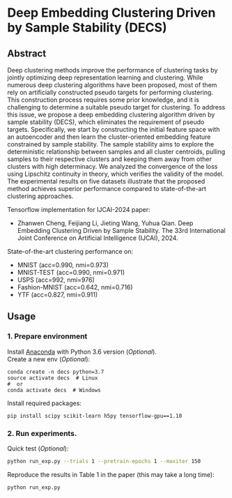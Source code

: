 # Deep Embedding Clustering Driven by Sample Stability (DECS)

## Abstract
Deep clustering methods improve the performance of clustering tasks by jointly optimizing deep representation learning and clustering. While numerous deep clustering algorithms have been proposed, most of them rely on artificially constructed pseudo targets for performing clustering. This construction process requires some prior knowledge, and it is challenging to determine a suitable pseudo target for clustering. To address this issue, we propose a deep embedding clustering algorithm driven by sample stability (DECS), which eliminates the requirement of pseudo targets. Specifically, we start by constructing the initial feature space with an autoencoder and then learn the cluster-oriented embedding feature constrained by sample stability. The sample stability aims to explore the deterministic relationship between samples and all cluster centroids, pulling samples to their respective clusters and keeping them away from other clusters with high determinacy. We analyzed the convergence of the loss using Lipschitz continuity in theory, which verifies the validity of the model. The experimental results on five datasets illustrate that the proposed method achieves superior performance compared to state-of-the-art clustering approaches.


Tensorflow implementation for IJCAI-2024 paper:
* Zhanwen Cheng, Feijiang Li, Jieting Wang, Yuhua Qian. Deep Embedding Clustering Driven by Sample Stability. 
The 33rd International Joint Conference on Artificial Intelligence (IJCAI), 2024.

State-of-the-art clustering performance on:
- MNIST (acc=0.990, nmi=0.973) 
- MNIST-TEST (acc=0.990, nmi=0.971) 
- USPS (acc=992, nmi=976)
- Fashion-MNIST (acc=0.642, nmi=0.716)
- YTF (acc=0.827, nmi=0.911)


## Usage

### 1. Prepare environment

Install [Anaconda](https://www.anaconda.com/download/) with Python 3.6 version (_Optional_).   
Create a new env (_Optional_):   
```
conda create -n decs python=3.7
source activate decs  # Linux 
#  or 
conda activate decs  # Windows
```
Install required packages:
```
pip install scipy scikit-learn h5py tensorflow-gpu==1.10  
```

### 2. Run experiments.    

Quick test (_Optional_):
```bash
python run_exp.py --trials 1 --pretrain-epochs 1 --maxiter 150
```
Reproduce the results in Table 1 in the paper (this may take a long time):
```bash
python run_exp.py
```

